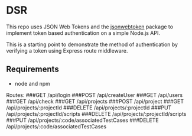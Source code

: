# DSR

This repo uses JSON Web Tokens and the [jsonwebtoken](https://github.com/auth0/node-jsonwebtoken) package to implement token based authentication on a simple Node.js API.

This is a starting point to demonstrate the method of authentication by verifying a token using Express route middleware.

## Requirements

- node and npm

Routes:
###GET /api/login
###POST /api/createUser
###GET /api/users
###GET /api/check
###GET /api/projects 
###POST /api/project
###GET /api/projects/:projectId
###DELETE /api/projects/:projectId
###PUT /api/projects/:projectId/scripts
###DELETE /api/projects/:projectId/scripts
###PUT /api/projects/:code/associatedTestCases
###DELETE /api/projects/:code/associatedTestCases